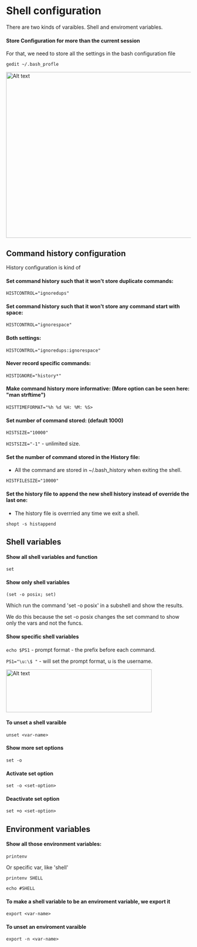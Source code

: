# Shell configuration

There are two kinds of varaibles. Shell and enviroment variables.

#### Store Configuration for more than the current session

For that, we need to store all the settings in the bash configuration file

` gedit ~/.bash_profle `

<img
  src="/images/linus_toolkit_images/shell_configuration/1.png"
  alt="Alt text"
  title="Optional title"
  style="margin: 0 auto;" width="693" height="452">

## Command history configuration

History configuration is kind of 

#### Set command history such that it won't store duplicate commands:

` HISTCONTROL="ignoredups" `

####  Set command history such that it won't store any command start with space:

` HISTCONTROL="ignorespace" `

####  Both settings:

` HISTCONTROL="ignoredups:ignorespace" `

####  Never record specific commands:

` HISTIGNORE="history*" `

####  Make command history more informative: (More option can be seen here: "man strftime")

` HISTTIMEFORMAT="%h %d %H: %M: %S> `

####  Set number of command stored: (default 1000)

` HISTSIZE="10000" `

` HISTSIZE="-1" ` - unlimited size.

####  Set the number of command stored in the History file:

- All the command are stored in ~/.bash_history when exiting the shell.

` HISTFILESIZE="10000" `

#### Set the history file to append the new shell history instead of override the last one:

- The history file is overrried any time we exit a shell.

` shopt -s histappend `

## Shell variables

#### Show all shell variables and function

` set `

#### Show only shell variables

` (set -o posix; set) ` 

Which run the command 'set -o posix' in a subshell and show the results.

We do this because the set -o posix changes the set command to show only the vars and not the funcs.

#### Show specific shell variables

` echo $PS1 ` - prompt format - the prefix before each command.

` PS1="\u:\$ " ` - will set the prompt format, u is the username.

<img
  src="/images/linus_toolkit_images/shell_configuration/1.png"
  alt="Alt text"
  title="Optional title"
  style="margin: 0 auto;" width="397" height="117">

#### To unset a shell varaible

` unset <var-name> `

#### Show more set options

` set -o `

#### Activate set option

` set -o <set-option> `

#### Deactivate set option

` set +o <set-option> `

## Environment variables

#### Show all those environment variables:

` printenv `

Or specific var, like 'shell'

` printenv SHELL `

` echo #SHELL `

#### To make a shell variable to be an enviroment variable, we export it

` export <var-name> `

#### To unset an enviroment varaible

` export -n <var-name> `





